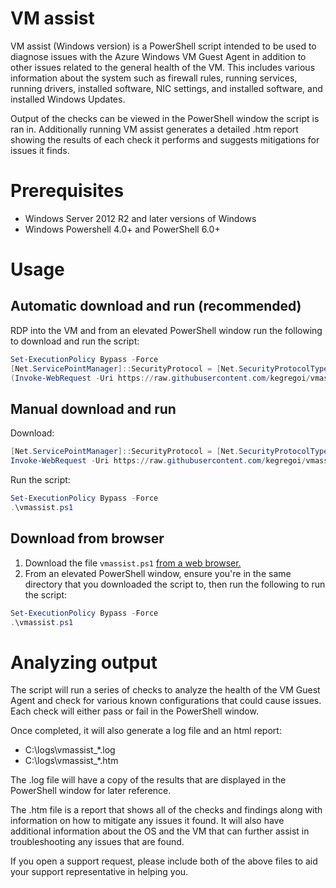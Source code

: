 # VM assist

VM assist (Windows version) is a PowerShell script intended to be used to diagnose issues with the Azure Windows VM Guest Agent in addition to other issues related to the general health of the VM. This includes various information about the system such as firewall rules, running services, running drivers, installed software, NIC settings, and installed software, and installed Windows Updates.

Output of the checks can be viewed in the PowerShell window the script is ran in. Additionally running VM assist generates a detailed .htm report showing the results of each check it performs and suggests mitigations for issues it finds.

# Prerequisites

 - Windows Server 2012 R2 and later versions of Windows
 - Windows Powershell 4.0+ and PowerShell 6.0+

# Usage

## Automatic download and run (recommended)
RDP into the VM and from an elevated PowerShell window run the following to download and run the script: 
```powershell
Set-ExecutionPolicy Bypass -Force
[Net.ServicePointManager]::SecurityProtocol = [Net.SecurityProtocolType]::Tls12
(Invoke-WebRequest -Uri https://raw.githubusercontent.com/kegregoi/vmassist/refs/heads/main/vmassist.ps1 -OutFile vmassist.ps1) | .\vmassist.ps1
```

## Manual download and run
Download:
```powershell
[Net.ServicePointManager]::SecurityProtocol = [Net.SecurityProtocolType]::Tls12
Invoke-WebRequest -Uri https://raw.githubusercontent.com/kegregoi/vmassist/refs/heads/main/vmassist.ps1 -OutFile vmassist.ps1
```
Run the script:
```powershell
Set-ExecutionPolicy Bypass -Force
.\vmassist.ps1
```
## Download from browser
 1. Download the file ```vmassist.ps1``` [from a web browser.](https://github.com/kegregoi/vmassist/blob/main/vmassist.ps1)
 1. From an elevated PowerShell window, ensure you're in the same directory that you downloaded the script to, then run the following to run the script:
 ```powershell
Set-ExecutionPolicy Bypass -Force
.\vmassist.ps1
```

# Analyzing output

The script will run a series of checks to analyze the health of the VM Guest Agent and check for various known configurations that could cause issues. Each check will either pass or fail in the PowerShell window. 

Once completed, it will also generate a log file and an html report:
 - C:\logs\vmassist_*.log
 - C:\logs\vmassist_*.htm

The .log file will have a copy of the results that are displayed in the PowerShell window for later reference.

The .htm file is a report that shows all of the checks and findings along with information on how to mitigate any issues it found. It will also have additional information about the OS and the VM that can further assist in troubleshooting any issues that are found.

If you open a support request, please include both of the above files to aid your support representative in helping you.

